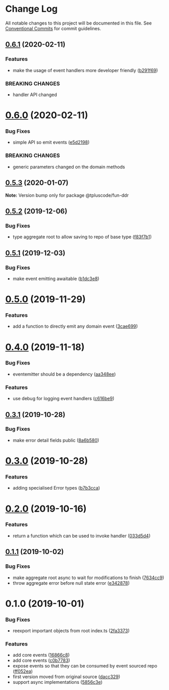 # Change Log

All notable changes to this project will be documented in this file.
See [Conventional Commits](https://conventionalcommits.org) for commit guidelines.

## [0.6.1](https://github.com/tpluscode/fun-ddr/compare/@tpluscode/fun-ddr@0.6.0...@tpluscode/fun-ddr@0.6.1) (2020-02-11)


### Features

* make the usage of event handlers more developer friendly ([b291f69](https://github.com/tpluscode/fun-ddr/commit/b291f690fae12a7696bda738dd6b30fa6cc4e697))


### BREAKING CHANGES

* handler API changed





# [0.6.0](https://github.com/tpluscode/fun-ddr/compare/@tpluscode/fun-ddr@0.5.3...@tpluscode/fun-ddr@0.6.0) (2020-02-11)


### Bug Fixes

* simple API so emit events ([e5d2198](https://github.com/tpluscode/fun-ddr/commit/e5d2198f64facff90b133c90d20c639cbff3bbb8))


### BREAKING CHANGES

* generic parameters changed on the domain methods





## [0.5.3](https://github.com/tpluscode/fun-ddr/compare/@tpluscode/fun-ddr@0.5.2...@tpluscode/fun-ddr@0.5.3) (2020-01-07)

**Note:** Version bump only for package @tpluscode/fun-ddr





## [0.5.2](https://github.com/tpluscode/fun-ddr/compare/@tpluscode/fun-ddr@0.5.1...@tpluscode/fun-ddr@0.5.2) (2019-12-06)


### Bug Fixes

* type aggregate root to allow saving to repo of base type ([f83f7b1](https://github.com/tpluscode/fun-ddr/commit/f83f7b1))





## [0.5.1](https://github.com/tpluscode/fun-ddr/compare/@tpluscode/fun-ddr@0.5.0...@tpluscode/fun-ddr@0.5.1) (2019-12-03)


### Bug Fixes

* make event emitting awaitable ([b1dc3e8](https://github.com/tpluscode/fun-ddr/commit/b1dc3e8))





# [0.5.0](https://github.com/tpluscode/fun-ddr/compare/@tpluscode/fun-ddr@0.4.0...@tpluscode/fun-ddr@0.5.0) (2019-11-29)


### Features

* add a function to directly emit any domain event ([3cae699](https://github.com/tpluscode/fun-ddr/commit/3cae699))





# [0.4.0](https://github.com/tpluscode/fun-ddr/compare/@tpluscode/fun-ddr@0.3.1...@tpluscode/fun-ddr@0.4.0) (2019-11-18)


### Bug Fixes

* eventemitter should be a dependency ([aa348ee](https://github.com/tpluscode/fun-ddr/commit/aa348ee))


### Features

* use debug for logging event handlers ([c616be9](https://github.com/tpluscode/fun-ddr/commit/c616be9))





## [0.3.1](https://github.com/tpluscode/fun-ddr/compare/@tpluscode/fun-ddr@0.3.0...@tpluscode/fun-ddr@0.3.1) (2019-10-28)


### Bug Fixes

* make error detail fields public ([8a6b580](https://github.com/tpluscode/fun-ddr/commit/8a6b580))





# [0.3.0](https://github.com/tpluscode/fun-ddr/compare/@tpluscode/fun-ddr@0.2.0...@tpluscode/fun-ddr@0.3.0) (2019-10-28)


### Features

* adding specialised Error types ([b7b3cca](https://github.com/tpluscode/fun-ddr/commit/b7b3cca))





# [0.2.0](https://github.com/tpluscode/fun-ddr/compare/@tpluscode/fun-ddr@0.1.1...@tpluscode/fun-ddr@0.2.0) (2019-10-16)


### Features

* return a function which can be used to invoke handler ([033d5d4](https://github.com/tpluscode/fun-ddr/commit/033d5d4))





## [0.1.1](https://github.com/tpluscode/fun-ddr/compare/@tpluscode/fun-ddr@0.1.0...@tpluscode/fun-ddr@0.1.1) (2019-10-02)


### Bug Fixes

* make aggregate root async to wait for modifications to finish ([7634cc9](https://github.com/tpluscode/fun-ddr/commit/7634cc9))
* throw aggregate error before null state error ([e342878](https://github.com/tpluscode/fun-ddr/commit/e342878))





# 0.1.0 (2019-10-01)


### Bug Fixes

* reexport important objects from root index.ts ([2fa3373](https://github.com/tpluscode/fun-ddr/commit/2fa3373))


### Features

* add core events ([16866c8](https://github.com/tpluscode/fun-ddr/commit/16866c8))
* add core events ([c0b7783](https://github.com/tpluscode/fun-ddr/commit/c0b7783))
* expose events so that they can be consumed by event sourced repo ([ff052ea](https://github.com/tpluscode/fun-ddr/commit/ff052ea))
* first version moved from original source ([dacc329](https://github.com/tpluscode/fun-ddr/commit/dacc329))
* support async implementations ([5856c3e](https://github.com/tpluscode/fun-ddr/commit/5856c3e))
